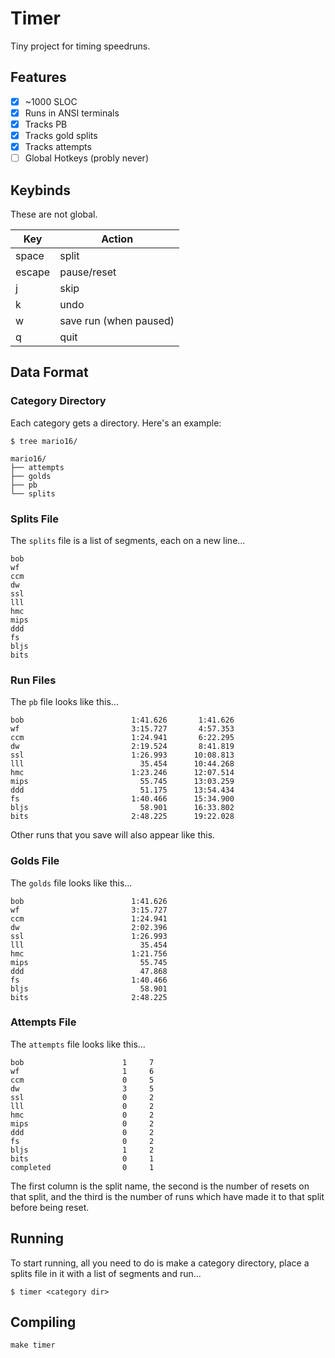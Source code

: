 # Timer

Tiny project for timing speedruns.

## Features

- [x] ~1000 SLOC
- [x] Runs in ANSI terminals
- [x] Tracks PB
- [x] Tracks gold splits
- [x] Tracks attempts
- [ ] Global Hotkeys (probly never)

## Keybinds

These are not global.

|  Key   | Action                 |
|--------|------------------------|
| space  | split                  |
| escape | pause/reset            |
| j      | skip                   |
| k      | undo                   |
| w      | save run (when paused) |
| q      | quit                   |

## Data Format

### Category Directory

Each category gets a directory. Here's an example:

```
$ tree mario16/

mario16/
├── attempts
├── golds
├── pb
└── splits
```

### Splits File

The `splits` file is a list of segments, each on a new line...

```
bob
wf
ccm
dw
ssl
lll
hmc
mips
ddd
fs
bljs
bits
```

### Run Files

The `pb` file looks like this...

```
bob                        1:41.626       1:41.626
wf                         3:15.727       4:57.353
ccm                        1:24.941       6:22.295
dw                         2:19.524       8:41.819
ssl                        1:26.993      10:08.813
lll                          35.454      10:44.268
hmc                        1:23.246      12:07.514
mips                         55.745      13:03.259
ddd                          51.175      13:54.434
fs                         1:40.466      15:34.900
bljs                         58.901      16:33.802
bits                       2:48.225      19:22.028
```

Other runs that you save will also appear like this.

### Golds File

The `golds` file looks like this...

```
bob                        1:41.626
wf                         3:15.727
ccm                        1:24.941
dw                         2:02.396
ssl                        1:26.993
lll                          35.454
hmc                        1:21.756
mips                         55.745
ddd                          47.868
fs                         1:40.466
bljs                         58.901
bits                       2:48.225
```

### Attempts File

The `attempts` file looks like this...

```
bob                      1     7
wf                       1     6
ccm                      0     5
dw                       3     5
ssl                      0     2
lll                      0     2
hmc                      0     2
mips                     0     2
ddd                      0     2
fs                       0     2
bljs                     1     2
bits                     0     1
completed                0     1
```

The first column is the split name, the second is the number of resets
on that split, and the third is the number of runs which have made it to
that split before being reset.

## Running

To start running, all you need to do is make a category directory, place
a splits file in it with a list of segments and run...

```
$ timer <category dir>
```

## Compiling

```
make timer
```
